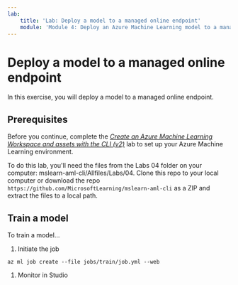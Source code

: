 ```yaml
---
lab:
    title: 'Lab: Deploy a model to a managed online endpoint'
    module: 'Module 4: Deploy an Azure Machine Learning model to a managed endpoint with CLI (v2)'
---
```


# Deploy a model to a managed online endpoint

In this exercise, you will deploy a model to a managed online endpoint.

## Prerequisites

Before you continue, complete the [*Create an Azure Machine Learning Workspace and assets with the CLI (v2)*](Instructions/Labs/01-create-workspace.md) lab to set up your Azure Machine Learning environment.

To do this lab, you'll need the files from the Labs 04 folder on your computer: mslearn-aml-cli/Allfiles/Labs/04. Clone this repo to your local computer or download the repo `https://github.com/MicrosoftLearning/mslearn-aml-cli` as a ZIP and extract the files to a local path.

## Train a model

To train a model...

1. Initiate the job

```azurecli
az ml job create --file jobs/train/job.yml --web
```

1. Monitor in Studio
